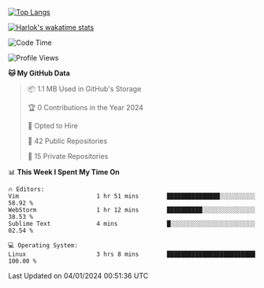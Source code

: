 [![Top Langs](https://github-readme-stats.vercel.app/api/top-langs/?username=remisiki&theme=dracula&layout=compact&hide=Jupyter%20Notebook,CSS,HTML&langs_count=10&exclude_repo=GMM-Demux-GUI)](https://github.com/anuraghazra/github-readme-stats)

[![Harlok's wakatime stats](https://github-readme-stats.vercel.app/api/wakatime?username=@remisiki&theme=dracula&layout=compact&langs_count=10&hide=other,html,css,text,json,markdown,jupyter)](https://github.com/anuraghazra/github-readme-stats)

<!--START_SECTION:waka-->
![Code Time](http://img.shields.io/badge/Code%20Time-630%20hrs%2025%20mins-blue)

![Profile Views](http://img.shields.io/badge/Profile%20Views-16-blue)

**🐱 My GitHub Data** 

> 📦 1.1 MB Used in GitHub's Storage 
 > 
> 🏆 0 Contributions in the Year 2024
 > 
> 💼 Opted to Hire
 > 
> 📜 42 Public Repositories 
 > 
> 🔑 15 Private Repositories 
 > 
📊 **This Week I Spent My Time On** 

```text
🔥 Editors: 
Vim                      1 hr 51 mins        ███████████████░░░░░░░░░░   58.92 % 
WebStorm                 1 hr 12 mins        ██████████░░░░░░░░░░░░░░░   38.53 % 
Sublime Text             4 mins              █░░░░░░░░░░░░░░░░░░░░░░░░   02.54 % 

💻 Operating System: 
Linux                    3 hrs 8 mins        █████████████████████████   100.00 % 
```


 Last Updated on 04/01/2024 00:51:36 UTC
<!--END_SECTION:waka-->
